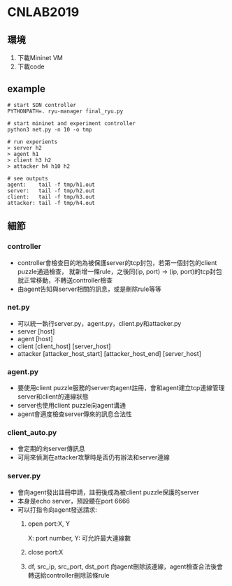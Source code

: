 # CNLAB2019

## 環境

1. 下載Mininet VM
2. 下載code

## example

```
# start SDN controller
PYTHONPATH=. ryu-manager final_ryu.py 

# start mininet and experiment controller 
python3 net.py -n 10 -o tmp

# run experients
> server h2
> agent h1
> client h3 h2
> attacker h4 h10 h2

# see outputs
agent:    tail -f tmp/h1.out
server:   tail -f tmp/h2.out
client:   tail -f tmp/h3.out
attacker: tail -f tmp/h4.out
```

## 細節

### controller

* controller會檢查目的地為被保護server的tcp封包，若第一個封包的client puzzle通過檢查，
  就新增一條rule，之後同(ip, port) -> (ip, port)的tcp封包就正常移動，不轉送controller檢查
* 由agent告知與server相關的訊息，或是刪除rule等等

### net.py

* 可以統一執行server.py，agent.py，client.py和attacker.py
* server [host]
* agent [host]
* client [client_host] [server_host]
* attacker [attacker_host_start] [attacker_host_end] [server_host]

### agent.py

* 要使用client puzzle服務的server向agent註冊，會和agent建立tcp連線管理server和client的連線狀態
* server也使用client puzzle向agent溝通
* agent會適度檢查server傳來的訊息合法性

### client_auto.py

* 會定期的向server傳訊息
* 可用來偵測在attacker攻擊時是否仍有辦法和server連線

### server.py

* 會向agent發出註冊申請，註冊後成為被client puzzle保護的server
* 本身是echo server，預設聽在port 6666
* 可以打指令向agent發送請求:
	1.	open port:X, Y
	
		X: port number, Y: 可允許最大連線數
	2.	close port:X
	3.	df, src_ip, src_port, dst_port
		向agent刪除該連線，agent檢查合法後會轉送給controller刪除該條rule
